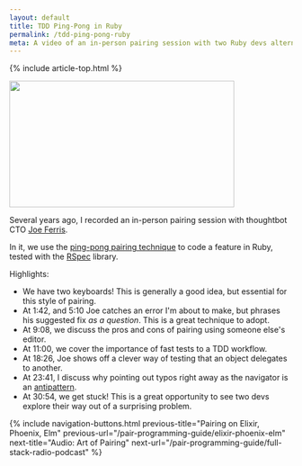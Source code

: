 ```yaml
---
layout: default
title: TDD Ping-Pong in Ruby
permalink: /tdd-ping-pong-ruby
meta: A video of an in-person pairing session with two Ruby devs alternating roles in the TDD process.
---
```


{% include article-top.html %}

<p class="py-6">
  <a href="https://thoughtbot.com/upcase/videos/ping-pong-paired-programing?wvideo=yiuj1c2zib">
    <img src="https://embedwistia-a.akamaihd.net/deliveries/2d97b2e123976b89ea0cce40a31b41360f829350.jpg?image_play_button_size=2x&amp;image_crop_resized=960x540&amp;image_play_button=1&amp;image_play_button_color=4291e6e0" width="400" height="225" style="width: 400px; height: 225px;">
  </a>
</p>


Several years ago, I recorded an in-person pairing session with thoughtbot CTO [Joe Ferris](https://twitter.com/joeferris).

In it, we use the [ping-pong pairing technique](/pair-programming-guide/styles) to code a feature in Ruby, tested with the [RSpec](http://rspec.info/) library.

Highlights:

- We have two keyboards! This is generally a good idea, but essential for this style of pairing.
- At 1:42, and 5:10 Joe catches an error I'm about to make, but phrases his suggested fix _as a question_. This is a great technique to adopt.
- At 9:08, we discuss the pros and cons of pairing using someone else's editor.
- At 11:00, we cover the importance of fast tests to a TDD workflow.
- At 18:26, Joe shows off a clever way of testing that an object delegates to another.
- At 23:41, I discuss why pointing out typos right away as the navigator is an [antipattern](/pair-programming-guide/antipatterns#leaping-on-errors-too-quickly).
- At 30:54, we get stuck! This is a great opportunity to see two devs explore their way out of a surprising problem.


{% 
include navigation-buttons.html 
previous-title="Pairing on Elixir, Phoenix, Elm" 
previous-url="/pair-programming-guide/elixir-phoenix-elm"
next-title="Audio: Art of Pairing" 
next-url="/pair-programming-guide/full-stack-radio-podcast"
%}
